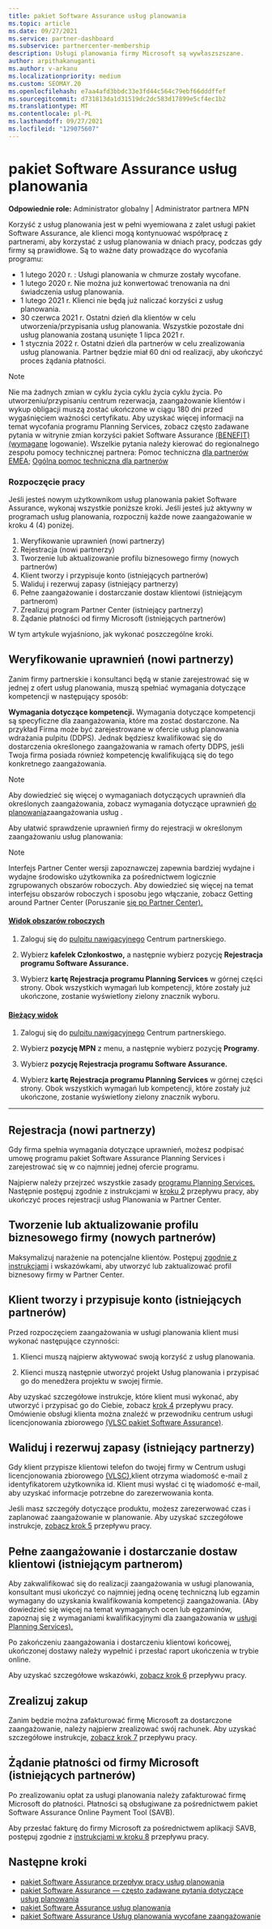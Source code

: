 ```yaml
---
title: pakiet Software Assurance usług planowania
ms.topic: article
ms.date: 09/27/2021
ms.service: partner-dashboard
ms.subservice: partnercenter-membership
description: Usługi planowania firmy Microsoft są wywłaszszszane.
author: arpithakanuganti
ms.author: v-arkanu
ms.localizationpriority: medium
ms.custom: SEOMAY.20
ms.openlocfilehash: e7aa4afd3bbdc33e3fd44c564c79ebf66dddffef
ms.sourcegitcommit: d731813da1d31519dc2dc583d17899e5cf4ec1b2
ms.translationtype: MT
ms.contentlocale: pl-PL
ms.lasthandoff: 09/27/2021
ms.locfileid: "129075607"
---
```

# <a name="software-assurance-planning-services-retirement"></a>pakiet Software Assurance usług planowania

**Odpowiednie role:** Administrator globalny | Administrator partnera MPN


Korzyść z usług planowania jest w pełni wyemiowana z zalet usługi pakiet Software Assurance, ale klienci mogą kontynuować współpracę z partnerami, aby korzystać z usług planowania w dniach pracy, podczas gdy firmy są prawidłowe. Są to ważne daty prowadzące do wycofania programu: 

- 1 lutego 2020 r. : Usługi planowania w chmurze zostały wycofane.  
- 1 lutego 2020 r. Nie można już konwertować trenowania na dni świadczenia usług planowania.  
- 1 lutego 2021 r. Klienci nie będą już naliczać korzyści z usług planowania. 
- 30 czerwca 2021 r. Ostatni dzień dla klientów w celu utworzenia/przypisania usług planowania. Wszystkie pozostałe dni usług planowania zostaną usunięte 1 lipca 2021 r.
- 1 stycznia 2022 r. Ostatni dzień dla partnerów w celu zrealizowania usług planowania. Partner będzie miał 60 dni od realizacji, aby ukończyć proces żądania płatności.  

>[!NOTE]
>Nie ma żadnych zmian w cyklu życia cyklu życia cyklu życia. Po utworzeniu/przypisaniu centrum rezerwacja, zaangażowanie klientów i wykup obligacji muszą zostać ukończone w ciągu 180 dni przed wygaśnięciem ważności certyfikatu.  Aby uzyskać więcej informacji na temat wycofania programu Planning Services, zobacz często zadawane pytania w witrynie zmian korzyści pakiet Software Assurance [(BENEFIT) (wymagane](https://partner.microsoft.com/resources/collection/software-assurance-benefit-changes#/) logowanie).  Wszelkie pytania należy kierować do regionalnego zespołu pomocy technicznej partnera: Pomoc techniczna [dla partnerów EMEA;](mailto:savoucher@msdirectservices.com) [Ogólna pomoc techniczna dla partnerów](https://partner.microsoft.com/dashboard/support/servicerequests)


### <a name="get-started"></a>Rozpoczęcie pracy

Jeśli jesteś nowym użytkownikom usług planowania pakiet Software Assurance, wykonaj wszystkie poniższe kroki. Jeśli jesteś już aktywny w programach usług planowania, rozpocznij każde nowe zaangażowanie w kroku 4 (4) poniżej.

1. Weryfikowanie uprawnień (nowi partnerzy)
2. Rejestracja (nowi partnerzy)
3. Tworzenie lub aktualizowanie profilu biznesowego firmy (nowych partnerów)
4. Klient tworzy i przypisuje konto (istniejących partnerów)
5. Waliduj i rezerwuj zapasy (istniejący partnerzy)
6. Pełne zaangażowanie i dostarczanie dostaw klientowi (istniejącym partnerom)
7. Zrealizuj program Partner Center (istniejący partnerzy)
8. Żądanie płatności od firmy Microsoft (istniejących partnerów)

W tym artykule wyjaśniono, jak wykonać poszczególne kroki.

## <a name="verify-eligibility-new-partners"></a>Weryfikowanie uprawnień (nowi partnerzy)

Zanim firmy partnerskie i konsultanci będą w stanie zarejestrować się w jednej z ofert usług planowania, muszą spełniać wymagania dotyczące kompetencji w następujący sposób:

**Wymagania dotyczące kompetencji.** Wymagania dotyczące kompetencji są specyficzne dla zaangażowania, które ma zostać dostarczone. Na przykład Firma może być zarejestrowane w ofercie usług planowania wdrażania pulpitu (DDPS). Jednak będziesz kwalifikować się do dostarczenia określonego zaangażowania w ramach oferty DDPS, jeśli Twoja firma posiada również kompetencję kwalifikującą się do tego konkretnego zaangażowania.

> [!NOTE]
> Aby dowiedzieć się więcej o wymaganiach dotyczących uprawnień dla określonych zaangażowania, zobacz wymagania dotyczące uprawnień [do planowania](software-assurance-dps-requirements.md)zaangażowania usług .

Aby ułatwić sprawdzenie uprawnień firmy do rejestracji w określonym zaangażowaniu usług planowania:

> [!NOTE]
> Interfejs Partner Center wersji zapoznawczej zapewnia bardziej wydajne i wydajne środowisko użytkownika za pośrednictwem logicznie zgrupowanych obszarów roboczych. Aby dowiedzieć się więcej na temat interfejsu obszarów roboczych i sposobu jego włączanie, zobacz Getting around Partner Center (Poruszanie [się po Partner Center).](get-around-partner-center.md#turn-workspaces-on-and-off)

#### <a name="workspaces-view"></a>[Widok obszarów roboczych](#tab/workspaces-view)

1. Zaloguj się do [pulpitu nawigacyjnego](https://partner.microsoft.com/dashboard/home) Centrum partnerskiego.

2. Wybierz **kafelek Członkostwo,** a następnie wybierz pozycję **Rejestracja programu Software Assurance.**

3. Wybierz **kartę Rejestracja programu Planning Services** w górnej części strony. Obok wszystkich wymagań lub kompetencji, które zostały już ukończone, zostanie wyświetlony zielony znacznik wyboru.

#### <a name="current-view"></a>[Bieżący widok](#tab/current-view)

1. Zaloguj się do [pulpitu nawigacyjnego](https://partner.microsoft.com/dashboard/home) Centrum partnerskiego.

2. Wybierz **pozycję MPN** z menu, a następnie wybierz pozycję **Programy**.

3. Wybierz **pozycję Rejestracja programu Software Assurance.**

4. Wybierz **kartę Rejestracja programu Planning Services** w górnej części strony. Obok wszystkich wymagań lub kompetencji, które zostały już ukończone, zostanie wyświetlony zielony znacznik wyboru.

* * *

## <a name="enroll-new-partners"></a>Rejestracja (nowi partnerzy)

Gdy firma spełnia wymagania dotyczące uprawnień, możesz podpisać umowę programu pakiet Software Assurance Planning Services i zarejestrować się w co najmniej jednej ofercie programu.

Najpierw należy przejrzeć wszystkie zasady [programu Planning Services.](https://go.microsoft.com/fwlink/?linkid=2115984) Następnie postępuj zgodnie z instrukcjami w [kroku 2](https://go.microsoft.com/fwlink/?linkid=2115983) przepływu pracy, aby ukończyć proces rejestracji usług Planowania w Partner Center.

## <a name="create-or-update-your-companys-business-profile-new-partners"></a>Tworzenie lub aktualizowanie profilu biznesowego firmy (nowych partnerów)

Maksymalizuj narażenie na potencjalne klientów. Postępuj [zgodnie z instrukcjami](create-a-marketing-profile.md) i wskazówkami, aby utworzyć lub zaktualizować profil biznesowy firmy w Partner Center.

## <a name="customer-creates-and-assigns-voucher-existing-partners"></a>Klient tworzy i przypisuje konto (istniejących partnerów)

Przed rozpoczęciem zaangażowania w usługi planowania klient musi wykonać następujące czynności:

1. Klienci muszą najpierw aktywować swoją korzyść z usług planowania.

2. Klienci muszą następnie utworzyć projekt Usług planowania i przypisać go do menedżera projektu w swojej firmie.

Aby uzyskać szczegółowe instrukcje, które klient musi wykonać, aby utworzyć i przypisać go do Ciebie, zobacz [krok 4](https://go.microsoft.com/fwlink/?linkid=2115983) przepływu pracy. Omówienie obsługi klienta można znaleźć w przewodniku centrum usługi licencjonowania zbiorowego [(VLSC pakiet Software Assurance)](https://download.microsoft.com/download/A/7/D/A7D04694-1B1E-4B18-918F-0EDCD43BA2E5/VLSC-Software-Assurance-Guide_en-US.pdf).

## <a name="validate-and-reserve-voucher-existing-partners"></a>Waliduj i rezerwuj zapasy (istniejący partnerzy)

Gdy klient przypisze klientowi telefon do twojej firmy w Centrum usługi licencjonowania zbiorowego [(VLSC),](https://www.microsoft.com/Licensing/servicecenter/default.aspx)klient otrzyma wiadomość e-mail z identyfikatorem użytkownika id. Klient musi wysłać ci tę wiadomość e-mail, aby uzyskać informacje potrzebne do zarezerwowania konta.

Jeśli masz szczegóły dotyczące produktu, możesz zarezerwować czas i zaplanować zaangażowanie w planowanie. Aby uzyskać szczegółowe instrukcje, [zobacz krok 5](https://go.microsoft.com/fwlink/?linkid=2115983) przepływu pracy.

## <a name="complete-engagement-and-provide-deliverables-to-your-customer-existing-partners"></a>Pełne zaangażowanie i dostarczanie dostaw klientowi (istniejącym partnerom)

Aby zakwalifikować się do realizacji zaangażowania w usługi planowania, konsultant musi ukończyć co najmniej jedną ocenę techniczną lub egzamin wymagany do uzyskania kwalifikowania kompetencji zaangażowania. (Aby dowiedzieć się więcej na temat wymaganych ocen lub egzaminów, zapoznaj się z wymaganiami kwalifikacyjnymi dla zaangażowania w [usługi Planning Services).](software-assurance-dps-requirements.md)

Po zakończeniu zaangażowania i dostarczeniu klientowi końcowej, ukończonej dostawy należy wypełnić i przesłać raport ukończenia w trybie online.

Aby uzyskać szczegółowe wskazówki, [zobacz krok 6](https://go.microsoft.com/fwlink/?linkid=2115983) przepływu pracy.

## <a name="redeem-voucher"></a>Zrealizuj zakup

Zanim będzie można zafakturować firmę Microsoft za dostarczone zaangażowanie, należy najpierw zrealizować swój rachunek. Aby uzyskać szczegółowe instrukcje, [zobacz krok 7](https://go.microsoft.com/fwlink/?linkid=2115983) przepływu pracy.

## <a name="request-payment-from-microsoft-existing-partners"></a>Żądanie płatności od firmy Microsoft (istniejących partnerów)

Po zrealizowaniu opłat za usługi planowania należy zafakturować firmę Microsoft do płatności. Płatności są obsługiwane za pośrednictwem pakiet Software Assurance Online Payment Tool (SAVB).

Aby przesłać fakturę do firmy Microsoft za pośrednictwem aplikacji SAVB, postępuj zgodnie z [instrukcjami w kroku 8](https://go.microsoft.com/fwlink/?linkid=2115983) przepływu pracy.

## <a name="next-steps"></a>Następne kroki

- [pakiet Software Assurance przepływ pracy usług planowania](https://go.microsoft.com/fwlink/?linkid=2115983)
- [pakiet Software Assurance — często zadawane pytania dotyczące usług planowania](https://go.microsoft.com/fwlink/?linkid=2116077)
- [pakiet Software Assurance usług planowania](https://go.microsoft.com/fwlink/?linkid=2115984)
- [pakiet Software Assurance Usług planowania wycofane zaangażowanie](https://query.prod.cms.rt.microsoft.com/cms/api/am/binary/RE4sln9)
